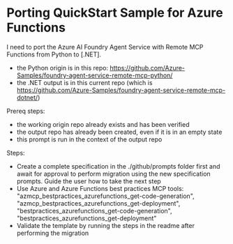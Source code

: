 # Porting QuickStart Sample for Azure Functions
I need to port the Azure AI Foundry Agent Service with Remote MCP Functions from Python to [.NET].
- the Python origin is in this repo: https://github.com/Azure-Samples/foundry-agent-service-remote-mcp-python/
- the .NET output is in this current repo (which is https://github.com/Azure-Samples/foundry-agent-service-remote-mcp-dotnet/)

Prereq steps:
- the working origin repo already exists and has been verified
- the output repo has already been created, even if it is in an empty state
- this prompt is run in the context of the output repo

Steps:
- Create a complete specification in the ./github/prompts folder first and await for approval to perform migration using the new specification prompts.  Guide the user how to take the next step
- Use Azure and Azure Functions best practices MCP tools:
"azmcp_bestpractices_azurefunctions_get-code-generation",
"azmcp_bestpractices_azurefunctions_get-deployment",
"bestpractices_azurefunctions_get-code-generation",
"bestpractices_azurefunctions_get-deployment"
- Validate the template by running the steps in the readme after performing the migration
